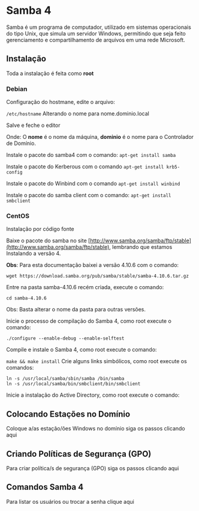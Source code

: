 # Samba 4
Samba é um programa de computador, utilizado em sistemas operacionais do tipo Unix, que simula um servidor Windows, permitindo que seja feito gerenciamento e compartilhamento de arquivos em uma rede Microsoft.

## Instalação
Toda a instalação é feita como **root**

### Debian

Configuração do hostmane, edite o arquivo:

`/etc/hostname`
Alterando o nome para nome.dominio.local

Salve e feche o editor

Onde: O **nome** é o nome da máquina, **dominio** é o nome para o Controlador de Domínio.

Instale o pacote do samba4 com o comando:
`apt-get install samba`

Instale o pacote do Kerberous com o comando
`apt-get install krb5-config`

Instale o pacote do Winbind com o comando
`apt-get install winbind`

Instale o pacote do samba client com o comando:
`apt-get install smbclient`




### CentOS

Instalação por código fonte

Baixe o pacote do samba no site [http://www.samba.org/samba/ftp/stable](http://www.samba.org/samba/ftp/stable), lembrando que estamos Instalando a versão 4.

**Obs**: Para esta documentação baixei a versão 4.10.6 com o comando:

`wget https://download.samba.org/pub/samba/stable/samba-4.10.6.tar.gz`

Entre na pasta samba-4.10.6 recém criada, execute o comando:

`cd samba-4.10.6`

Obs: Basta alterar o nome da pasta para outras versões.

Inicie o processo de compilação do Samba 4, como root execute o comando:

`./configure --enable-debug --enable-selftest`

Compile e instale o Samba 4, como root execute o comando:

`make && make install`
Crie alguns links simbólicos, como root execute os comandos:

```
ln -s /usr/local/samba/sbin/samba /bin/samba
ln -s /usr/local/samba/bin/smbclient/bin/smbclient
```

Inicie a instalação do Active Directory, como root execute o comando:

## Colocando Estações no Domínio

Coloque a/as estação/ões Windows no domínio siga os passos clicando aqui

## Criando Políticas de Segurança (GPO)

Para criar política/s de segurança (GPO) siga os passos clicando aqui

## Comandos Samba 4

Para listar os usuários ou trocar a senha clique aqui